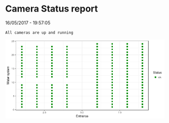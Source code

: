 Camera Status report
================
16/05/2017 - 19:57:05

    All cameras are up and running

![](camreport_files/figure-markdown_github/unnamed-chunk-2-1.png)
